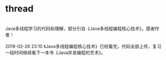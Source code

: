 # thread
<br/>
Java多线程学习的代码和理解，部分引自《Java多线程编程核心技术》，感谢作者！
<br/><br/>
2019-02-28 23:10 《Java多线程编程核心技术》已经看完，代码全部上传，复习一段时间继续看下一本书《Java并发编程的艺术》。
<br/>

